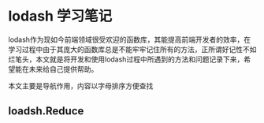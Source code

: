 # lodash 学习笔记
lodash作为现如今前端领域很受欢迎的函数库，其能提高前端开发者的效率，在学习过程中由于其庞大的函数库总是不能牢牢记住所有的方法，正所谓好记性不如烂笔头，本文就是将开发和使用lodash过程中所遇到的方法和问题记录下来，希望能在未来给自己提供帮助。

本文主要是导航作用，内容以字母排序方便查找

## loadsh.Reduce